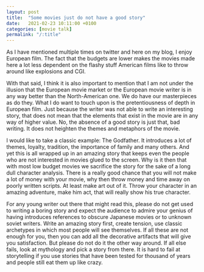 ```yaml
---
layout: post
title:  "Some movies just do not have a good story"
date:   2021-02-23 10:11:00 +0100
categories: [movie talk]
permalink: "/:title"
---
```


As I have mentioned multiple times on twitter and here on my blog, I enjoy European film. The fact that the budgets are lower makes the movies made here a lot less dependent on the flashy stuff American films like to throw around like explosions and CGI.

With that said, I think it is also important to mention that I am not under the illusion that the European movie market or the European movie writer is in any way better than the North-American one. We do have our masterpieces as do they. What I do want to touch upon is the pretentiousness of depth in European film. Just because the writer was not able to write an interesting story, that does not mean that the elements that exist in the movie are in any way of higher value. No, the absence of a good story is just that, bad writing. It does not heighten the themes and metaphors of the movie.

I would like to take a classic example: The Godfather. It introduces a lot of themes, loyalty, tradition, the importance of family and many others. And yet this is all wrapped up in an amazing story that keeps even the people who are not interested in movies glued to the screen. Why is it then that with most low budget movies we sacrifice the story for the sake of a long dull character analysis. There is a really good chance that you will not make a lot of money with your movie, why then throw money and time away on poorly written scripts. At least make art out of it. Throw your character in an amazing adventure, make him act, that will really show his true character.

For any young writer out there that might read this, please do not get used to writing a boring story and expect the audience to admire your genius of having introduces references to obscure Japanese movies or to unknown soviet writers. Write an amazing story first, create tension, use classic archetypes in which most people will see themselves. If all these are not enough for you, then you can add all the decorative artifacts that will give you satisfaction. But please do not do it the other way around. If all else fails, look at mythology and pick a story from there. It is hard to fail at storytelling if you use stories that have been tested for thousand of years and people still eat them up like crazy.
